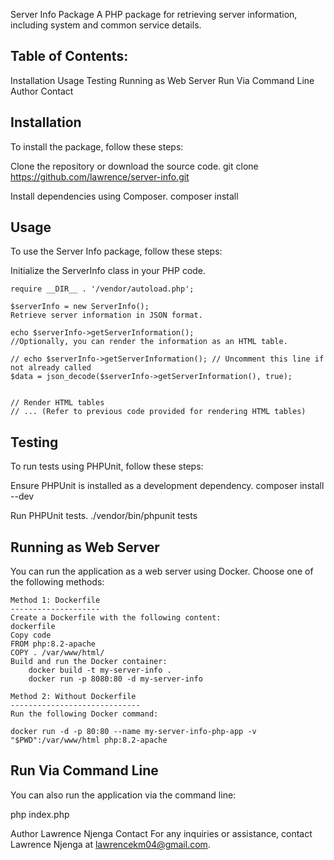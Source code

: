Server Info Package
A PHP package for retrieving server information, including system and common service details.

Table of Contents:
-----------------
Installation
Usage
Testing
Running as Web Server
Run Via Command Line
Author
Contact


Installation
-------------
To install the package, follow these steps:

Clone the repository or download the source code.
    git clone https://github.com/lawrence/server-info.git
    
Install dependencies using Composer.
    composer install

Usage
-----
To use the Server Info package, follow these steps:

Initialize the ServerInfo class in your PHP code.

    require __DIR__ . '/vendor/autoload.php';

    $serverInfo = new ServerInfo();
    Retrieve server information in JSON format.

    echo $serverInfo->getServerInformation();
    //Optionally, you can render the information as an HTML table.

    // echo $serverInfo->getServerInformation(); // Uncomment this line if not already called
    $data = json_decode($serverInfo->getServerInformation(), true);


    // Render HTML tables
    // ... (Refer to previous code provided for rendering HTML tables)


Testing
-------
To run tests using PHPUnit, follow these steps:

Ensure PHPUnit is installed as a development dependency.
    composer install --dev

Run PHPUnit tests.
    ./vendor/bin/phpunit tests


Running as Web Server
------------------------
You can run the application as a web server using Docker. Choose one of the following methods:

    Method 1: Dockerfile
    --------------------
    Create a Dockerfile with the following content:
    dockerfile
    Copy code
    FROM php:8.2-apache
    COPY . /var/www/html/
    Build and run the Docker container:
        docker build -t my-server-info .
        docker run -p 8080:80 -d my-server-info
        
    Method 2: Without Dockerfile
    -----------------------------
    Run the following Docker command:

    docker run -d -p 80:80 --name my-server-info-php-app -v "$PWD":/var/www/html php:8.2-apache

Run Via Command Line
-----------------------
You can also run the application via the command line:

php index.php


Author
Lawrence Njenga
Contact
For any inquiries or assistance, contact Lawrence Njenga at lawrencekm04@gmail.com.